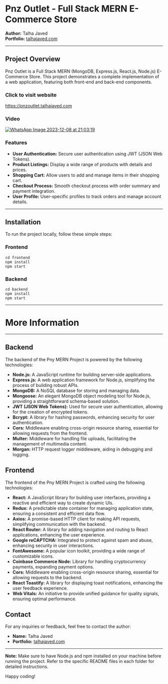 # Pnz Outlet - Full Stack MERN E-Commerce Store

**Author:** Talha Javed  
**Portfolio:** [talhajaved.com](https://talhajaved.com)

---

## Project Overview

Pnz Outlet is a Full Stack MERN (MongoDB, Express.js, React.js, Node.js) E-Commerce Store. This project demonstrates a complete implementation of a web application, featuring both front-end and back-end components.

### Click to visit website 

[https://pnzoutlet.talhajaved.com ](https://pnzoutlet.talhajaved.com)

### Video

[![WhatsApp Image 2023-12-08 at 21:03:19](https://github.com/talhajavedcom/Pnz-Outlet-Pny/assets/50840798/03d2a738-1b93-4c2a-9f26-722b80a635d5)](https://youtu.be/CN1LwaGp1lw?si=PxeulQr1Jg-b3ZCS)
### Features

- **User Authentication:** Secure user authentication using JWT (JSON Web Tokens).
- **Product Listings:** Display a wide range of products with details and prices.
- **Shopping Cart:** Allow users to add and manage items in their shopping cart.
- **Checkout Process:** Smooth checkout process with order summary and payment integration.
- **User Profile:** User-specific profiles to track orders and manage account details.

---

## Installation

To run the project locally, follow these simple steps:

### Frontend
``` node
cd frontend
npm install
npm start
```

### Backend
``` node
cd backend
npm install
npm start
```
---
# More Information
---
## Backend

The backend of the Pny MERN Project is powered by the following technologies:

- **Node.js:** A JavaScript runtime for building server-side applications.
- **Express.js:** A web application framework for Node.js, simplifying the process of building robust APIs.
- **MongoDB:** A NoSQL database for storing and managing data.
- **Mongoose:** An elegant MongoDB object modeling tool for Node.js, providing a straightforward schema-based solution.
- **JWT (JSON Web Tokens):** Used for secure user authentication, allowing for the creation of encrypted tokens.
- **Bcrypt:** A library for hashing passwords, enhancing security for user authentication.
- **Cors:** Middleware enabling cross-origin resource sharing, essential for allowing requests from the frontend.
- **Multer:** Middleware for handling file uploads, facilitating the management of multimedia content.
- **Morgan:** HTTP request logger middleware, aiding in debugging and logging.

## Frontend

The frontend of the Pny MERN Project is crafted using the following technologies:

- **React:** A JavaScript library for building user interfaces, providing a reactive and efficient way to create dynamic UIs.
- **Redux:** A predictable state container for managing application state, ensuring a consistent and efficient data flow.
- **Axios:** A promise-based HTTP client for making API requests, simplifying communication with the backend.
- **React Router:** A library for adding navigation and routing to React applications, enhancing the user experience.
- **Google reCAPTCHA:** Integrated to protect against spam and abuse, enhancing security in user interactions.
- **FontAwesome:** A popular icon toolkit, providing a wide range of customizable icons.
- **Coinbase Commerce Node:** Library for handling cryptocurrency payments, expanding payment options.
- **Cors:** Middleware enabling cross-origin resource sharing, essential for allowing requests to the backend.
- **React Toastify:** A library for displaying toast notifications, enhancing the user feedback experience.
- **Web Vitals:** An initiative to provide unified guidance for quality signals, ensuring optimal performance.

## Contact

For any inquiries or feedback, feel free to contact the author:

- **Name:** Talha Javed
- **Portfolio:** [talhajaved.com](https://talhajaved.com)

---

**Note:** Make sure to have Node.js and npm installed on your machine before running the project. Refer to the specific README files in each folder for detailed instructions.

Happy coding!

